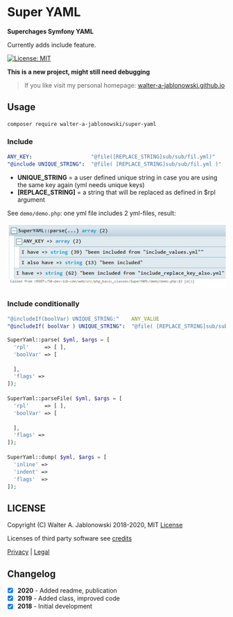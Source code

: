 # Super YAML

**Superchages Symfony YAML**

Currently adds include feature.

[![License: MIT](https://img.shields.io/badge/License-MIT-yellow.svg)](https://opensource.org/licenses/MIT)

**This is a new project, might still need debugging**

> If you like visit my personal homepage: [walter-a-jablonowski.github.io](https://walter-a-jablonowski.github.io)


## Usage

```
composer require walter-a-jablonowski/super-yaml
```

### Include

```yaml
ANY_KEY:                   "@file([REPLACE_STRING]sub/sub/fil.yml)"
"@include UNIQUE_STRING":  "@file( [REPLACE_STRING]sub/sub/fil.yml )"  # also includes key(s)
```

- **UNIQUE_STRING**    = a user defined unique string in case you are using the same key again (yml needs unique keys)
- **[REPLACE_STRING]** = a string that will be replaced as defined in $rpl argument

See `demo/demo.php`: one yml file includes 2 yml-files, result:

![scr.jpg](misc/scr.jpg?raw=true "Scr")


### Include conditionally

```yaml
"@includeIf(boolVar) UNIQUE_STRING:"    ANY_VALUE
"@includeIf( boolVar ) UNIQUE_STRING":  "@file( [REPLACE_STRING]sub/sub/fil.yml )"
```

```php
SuperYaml::parse( $yml, $args = [
  'rpl'     => [ ],
  'boolVar' => [

  ],
  'flags' =>
]);

SuperYaml::parseFile( $yml, $args = [
  'rpl'     => [ ],
  'boolVar' => [

  ],
  'flags' =>
]);

SuperYaml::dump( $yml, $args = [
  'inline' =>
  'indent' =>
  'flags'  =>
]);
```


## LICENSE

Copyright (C) Walter A. Jablonowski 2018-2020, MIT [License](LICENSE)

Licenses of third party software see [credits](credits.md)


[Privacy](https://walter-a-jablonowski.github.io/privacy.html) | [Legal](https://walter-a-jablonowski.github.io/imprint.html)


## Changelog

* [x] **2020** - Added readme, publication
* [x] **2019** - Added class, improved code
* [x] **2018** - Initial development
